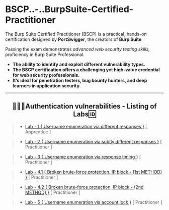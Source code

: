 # BSCP..-..BurpSuite-Certified-Practitioner
The Burp Suite Certified Practitioner (BSCP) is a practical, hands-on certification designed by **PortSwigger**, the creators of **Burp Suite** 

Passing the exam demonstrates *advanced web security testing skills,* proficiency in Burp Suite Professional.
- **The ability to identify and exploit different vulnerability types.**
- **The BSCP certification offers a challenging yet high-value credential for web security professionals.**
- **It’s ideal for penetration testers, bug bounty hunters, and deep learners in application security.**
---

<h2 align="center">👨🏻‍💻Authentication vulnerabilities - Listing of Labs🆔</h2>

> - [Lab - 1 { Username enumeration via different responses }](https://github.com/Nikunj-Sahani/BSCP..-..BurpSuite-Certified-Practitioner/blob/main/Stage-1.%20Apprentice%20Labs/ApprenticeLab.md#lab--1---apprentice-) [ Apprentice ]

> - [Lab - 2 { Username enumeration via subtly different responses }](https://github.com/Nikunj-Sahani/BSCP..-..BurpSuite-Certified-Practitioner/blob/main/Stage-2.%20Practitioner%20Labs/PractitionerLab.md#lab--2---practitioner-) [ Practitioner ]

> - [Lab - 3 { Username enumeration via response timing }](https://github.com/Nikunj-Sahani/BSCP..-..BurpSuite-Certified-Practitioner/blob/main/Stage-2.%20Practitioner%20Labs/PractitionerLab.md#lab--3---practitioner-) [ Practitioner ]

> - [ Lab - 4.1 { Broken brute-force protection, IP block - (1st METHOD) }](https://github.com/Nikunj-Sahani/BSCP..-..BurpSuite-Certified-Practitioner/edit/main/Stage-2.%20Practitioner%20Labs/PRACTITIONERLAB.md#lab--41---practitioner-) [ Practitioner ]

> - [ Lab - 4.2 { Broken brute-force protection, IP block - (2nd METHOD) }](https://github.com/Nikunj-Sahani/BSCP..-..BurpSuite-Certified-Practitioner/edit/main/Stage-2.%20Practitioner%20Labs/PRACTITIONERLAB.md#lab--42---practitioner-) [ Practitioner ]

> - [ Lab - 5 { Username enumeration via account lock }](https://github.com/Nikunj-Sahani/BSCP..-..BurpSuite-Certified-Practitioner/blob/main/Stage-2.%20Practitioner%20Labs/PRACTITIONERLAB.md#lab--5---practitioner-) [ Practitioner ]
